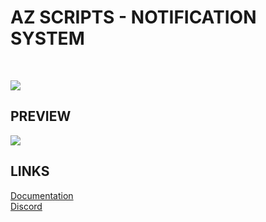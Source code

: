 # AZ SCRIPTS - NOTIFICATION SYSTEM

<br/>

<img
    src="https://i.imgur.com/ucFWgel.png"
/>


## PREVIEW
<img
    src="https://i.imgur.com/jrItvAU.png"
/>

## LINKS

[Documentation](https://az-scripts.gitbook.io/az-scripts/free-resource/azs-notify) \
[Discord](https://discord.gg/NvnXRKHyqT)


